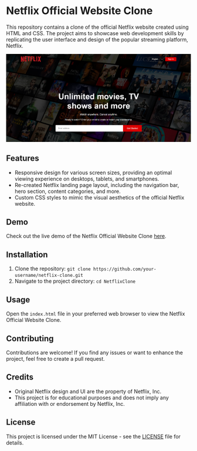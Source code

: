 # Netflix Official Website Clone

This repository contains a clone of the official Netflix website created using HTML and CSS. The project aims to showcase web development skills by replicating the user interface and design of the popular streaming platform, Netflix.

![Netflix Clone Screenshot](screenshot.png)

## Features

- Responsive design for various screen sizes, providing an optimal viewing experience on desktops, tablets, and smartphones.
- Re-created Netflix landing page layout, including the navigation bar, hero section, content categories, and more.
- Custom CSS styles to mimic the visual aesthetics of the official Netflix website.

## Demo

Check out the live demo of the Netflix Official Website Clone [here](https://your-username.github.io/netflix-clone).

## Installation

1. Clone the repository: `git clone https://github.com/your-username/netflix-clone.git`
2. Navigate to the project directory: `cd NetflixClone`

## Usage

Open the `index.html` file in your preferred web browser to view the Netflix Official Website Clone.

## Contributing

Contributions are welcome! If you find any issues or want to enhance the project, feel free to create a pull request.

## Credits

- Original Netflix design and UI are the property of Netflix, Inc.
- This project is for educational purposes and does not imply any affiliation with or endorsement by Netflix, Inc.

## License

This project is licensed under the MIT License - see the [LICENSE](LICENSE) file for details.

